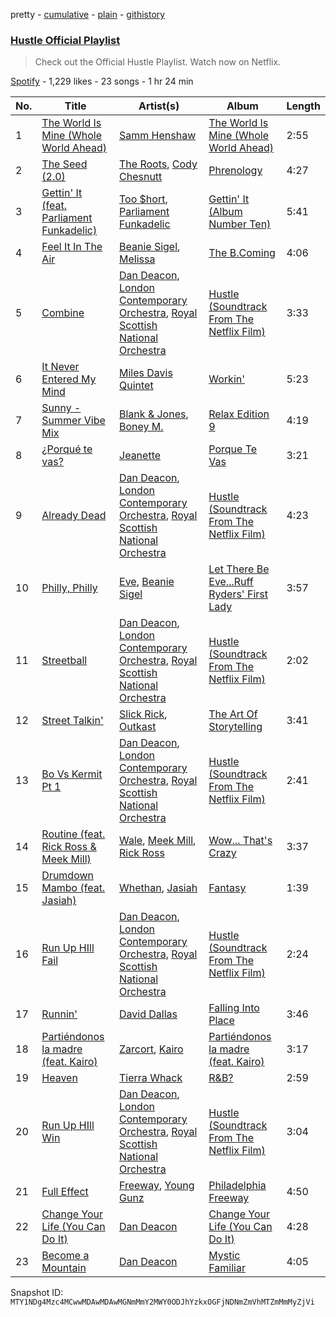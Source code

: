 pretty - [cumulative](/playlists/cumulative/37i9dQZF1DXbumjq5gXqxO.md) - [plain](/playlists/plain/37i9dQZF1DXbumjq5gXqxO) - [githistory](https://github.githistory.xyz/mackorone/spotify-playlist-archive/blob/main/playlists/plain/37i9dQZF1DXbumjq5gXqxO)

### [Hustle Official Playlist](https://open.spotify.com/playlist/37i9dQZF1DXbumjq5gXqxO)

> Check out the Official Hustle Playlist\. Watch now on Netflix.

[Spotify](https://open.spotify.com/user/spotify) - 1,229 likes - 23 songs - 1 hr 24 min

| No. | Title | Artist(s) | Album | Length |
|---|---|---|---|---|
| 1 | [The World Is Mine \(Whole World Ahead\)](https://open.spotify.com/track/4xmq2DFdbkwVqimOKQGZU7) | [Samm Henshaw](https://open.spotify.com/artist/1Q2mS59tFYLm2KGFoCgWN4) | [The World Is Mine \(Whole World Ahead\)](https://open.spotify.com/album/5g8JqJiCJig4cHawcL65Py) | 2:55 |
| 2 | [The Seed \(2.0\)](https://open.spotify.com/track/6HxweNytuEQdmGeVtZPZz3) | [The Roots](https://open.spotify.com/artist/78xUyw6FkVZrRAtziFdtdu), [Cody Chesnutt](https://open.spotify.com/artist/3sO8muEXafy2NGwUZByrTr) | [Phrenology](https://open.spotify.com/album/01FOonRYntwISzaCSa7S7p) | 4:27 |
| 3 | [Gettin' It \(feat\. Parliament Funkadelic\)](https://open.spotify.com/track/5K5dQsYdSdo2LKdepxbYAd) | [Too $hort](https://open.spotify.com/artist/4sb7rZNN93BSS6Gqgepo4v), [Parliament Funkadelic](https://open.spotify.com/artist/6XswoC68grx55in1WQnJ7E) | [Gettin' It \(Album Number Ten\)](https://open.spotify.com/album/27q3JlNTwpv5Zvf7yDReHH) | 5:41 |
| 4 | [Feel It In The Air](https://open.spotify.com/track/4rICUbwZZuqUOcgQgtux2k) | [Beanie Sigel](https://open.spotify.com/artist/0tCtGc5vt29zFZp6KXzN50), [Melissa](https://open.spotify.com/artist/3pULNk88nvuihcs2joiqpG) | [The B.Coming](https://open.spotify.com/album/6XjOkMukhyyEORUU0ucQ7m) | 4:06 |
| 5 | [Combine](https://open.spotify.com/track/7IrwbXuntE5iGMh22ZvyvF) | [Dan Deacon](https://open.spotify.com/artist/5Z3IWpvwOvoaWodujHw7xh), [London Contemporary Orchestra](https://open.spotify.com/artist/1Uw2tN8RWQAKO3jtsqIJ8M), [Royal Scottish National Orchestra](https://open.spotify.com/artist/5xBSsPfZtPItmn72C2EHVf) | [Hustle \(Soundtrack From The Netflix Film\)](https://open.spotify.com/album/3jex2C4qMfmBiXmRcIE8Oj) | 3:33 |
| 6 | [It Never Entered My Mind](https://open.spotify.com/track/6QlkHjQmo2YncQN5MQXgPZ) | [Miles Davis Quintet](https://open.spotify.com/artist/71Ur25Abq58vksqJINpGdx) | [Workin'](https://open.spotify.com/album/7buLIJn2VuqsVORghMEvli) | 5:23 |
| 7 | [Sunny \- Summer Vibe Mix](https://open.spotify.com/track/12Dov40hSJdrgS5uHGKNP3) | [Blank & Jones](https://open.spotify.com/artist/2XTff332rrZaE1rBM47Krp), [Boney M.](https://open.spotify.com/artist/54R6Y0I7jGUCveDTtI21nb) | [Relax Edition 9](https://open.spotify.com/album/0qVnxo6sYG3Dl7Fzw4PRKs) | 4:19 |
| 8 | [¿Porqué te vas?](https://open.spotify.com/track/11rsK9GDZ9UdWsxtDqnMmN) | [Jeanette](https://open.spotify.com/artist/2Asr5Otk5aKK272pK4ocG2) | [Porque Te Vas](https://open.spotify.com/album/1qCaXMufzGyuuhkwvl2TYy) | 3:21 |
| 9 | [Already Dead](https://open.spotify.com/track/2AqYgGrdPy8Ok6lttZe1cs) | [Dan Deacon](https://open.spotify.com/artist/5Z3IWpvwOvoaWodujHw7xh), [London Contemporary Orchestra](https://open.spotify.com/artist/1Uw2tN8RWQAKO3jtsqIJ8M), [Royal Scottish National Orchestra](https://open.spotify.com/artist/5xBSsPfZtPItmn72C2EHVf) | [Hustle \(Soundtrack From The Netflix Film\)](https://open.spotify.com/album/3jex2C4qMfmBiXmRcIE8Oj) | 4:23 |
| 10 | [Philly, Philly](https://open.spotify.com/track/7Ll9lhs1IafmAqBCEjVxQ3) | [Eve](https://open.spotify.com/artist/4d3yvTptO48nOYTPBcPFZC), [Beanie Sigel](https://open.spotify.com/artist/0tCtGc5vt29zFZp6KXzN50) | [Let There Be Eve...Ruff Ryders' First Lady](https://open.spotify.com/album/4DcAYtMoE3O9B8uKrsExqE) | 3:57 |
| 11 | [Streetball](https://open.spotify.com/track/1p8pZ8f1DvFZZ2GiiKuHFG) | [Dan Deacon](https://open.spotify.com/artist/5Z3IWpvwOvoaWodujHw7xh), [London Contemporary Orchestra](https://open.spotify.com/artist/1Uw2tN8RWQAKO3jtsqIJ8M), [Royal Scottish National Orchestra](https://open.spotify.com/artist/5xBSsPfZtPItmn72C2EHVf) | [Hustle \(Soundtrack From The Netflix Film\)](https://open.spotify.com/album/3jex2C4qMfmBiXmRcIE8Oj) | 2:02 |
| 12 | [Street Talkin'](https://open.spotify.com/track/4TGHOWSNAwUXn5onDQr0P1) | [Slick Rick](https://open.spotify.com/artist/1W9qOBYRTfP7HcizWN43G1), [Outkast](https://open.spotify.com/artist/1G9G7WwrXka3Z1r7aIDjI7) | [The Art Of Storytelling](https://open.spotify.com/album/4cZL0gsOEIOPLXdhc18vex) | 3:41 |
| 13 | [Bo Vs Kermit Pt 1](https://open.spotify.com/track/6c9FZxNyvcHjeC4oI5LIuN) | [Dan Deacon](https://open.spotify.com/artist/5Z3IWpvwOvoaWodujHw7xh), [London Contemporary Orchestra](https://open.spotify.com/artist/1Uw2tN8RWQAKO3jtsqIJ8M), [Royal Scottish National Orchestra](https://open.spotify.com/artist/5xBSsPfZtPItmn72C2EHVf) | [Hustle \(Soundtrack From The Netflix Film\)](https://open.spotify.com/album/3jex2C4qMfmBiXmRcIE8Oj) | 2:41 |
| 14 | [Routine \(feat\. Rick Ross & Meek Mill\)](https://open.spotify.com/track/5MqPHMhLXyZDDPHMGEF6MQ) | [Wale](https://open.spotify.com/artist/67nwj3Y5sZQLl72VNUHEYE), [Meek Mill](https://open.spotify.com/artist/20sxb77xiYeusSH8cVdatc), [Rick Ross](https://open.spotify.com/artist/1sBkRIssrMs1AbVkOJbc7a) | [Wow..\. That's Crazy](https://open.spotify.com/album/0JRDNN0AuZZiwyrOWkNDXC) | 3:37 |
| 15 | [Drumdown Mambo \(feat\. Jasiah\)](https://open.spotify.com/track/0ww5NVJt3quNKHp8Fn5wQK) | [Whethan](https://open.spotify.com/artist/0vqJkZ0RpLZixt3lTmD8vP), [Jasiah](https://open.spotify.com/artist/7502fDxg339jvGV08Jd4R0) | [Fantasy](https://open.spotify.com/album/1KrTC1K1M7kMAMDWlH1coX) | 1:39 |
| 16 | [Run Up HIll Fail](https://open.spotify.com/track/2KH7slxLxw2b38TUNoeoTd) | [Dan Deacon](https://open.spotify.com/artist/5Z3IWpvwOvoaWodujHw7xh), [London Contemporary Orchestra](https://open.spotify.com/artist/1Uw2tN8RWQAKO3jtsqIJ8M), [Royal Scottish National Orchestra](https://open.spotify.com/artist/5xBSsPfZtPItmn72C2EHVf) | [Hustle \(Soundtrack From The Netflix Film\)](https://open.spotify.com/album/3jex2C4qMfmBiXmRcIE8Oj) | 2:24 |
| 17 | [Runnin'](https://open.spotify.com/track/5tX9BkjTeQEoJCPTVVkRxx) | [David Dallas](https://open.spotify.com/artist/6ENAap6kOirsqATazyWBEP) | [Falling Into Place](https://open.spotify.com/album/6ZRmt0u5nhOO6olLbbOwj4) | 3:46 |
| 18 | [Partiéndonos la madre \(feat\. Kairo\)](https://open.spotify.com/track/77UT8koNrKQKeaoQaaETzb) | [Zarcort](https://open.spotify.com/artist/3ljuRRLVJKgXJKO0xNqzi6), [Kairo](https://open.spotify.com/artist/7l0aIY5XZSAyjMDmM0Gx0s) | [Partiéndonos la madre \(feat\. Kairo\)](https://open.spotify.com/album/55roRQ4nqgYbiuf8fG03dY) | 3:17 |
| 19 | [Heaven](https://open.spotify.com/track/5RMe2tA7RRyWP3cb3upPLd) | [Tierra Whack](https://open.spotify.com/artist/4lPl9gqgox3JDiaJ1yklKh) | [R&B?](https://open.spotify.com/album/1OTZupPjEaLRA8mbO4qvKz) | 2:59 |
| 20 | [Run Up HIll Win](https://open.spotify.com/track/0fuNrf9eyCnJkFtFJneInh) | [Dan Deacon](https://open.spotify.com/artist/5Z3IWpvwOvoaWodujHw7xh), [London Contemporary Orchestra](https://open.spotify.com/artist/1Uw2tN8RWQAKO3jtsqIJ8M), [Royal Scottish National Orchestra](https://open.spotify.com/artist/5xBSsPfZtPItmn72C2EHVf) | [Hustle \(Soundtrack From The Netflix Film\)](https://open.spotify.com/album/3jex2C4qMfmBiXmRcIE8Oj) | 3:04 |
| 21 | [Full Effect](https://open.spotify.com/track/64DnGyz71FXuhIm5fAcXBh) | [Freeway](https://open.spotify.com/artist/2Jwr7hGoSNK3S3QBxh3T0z), [Young Gunz](https://open.spotify.com/artist/2sBv30RzdeMVPoBXbzjIo5) | [Philadelphia Freeway](https://open.spotify.com/album/41guLY5GEPG3GLREh0ck19) | 4:50 |
| 22 | [Change Your Life \(You Can Do It\)](https://open.spotify.com/track/17MXoU0jFQnhpf05xqDc8P) | [Dan Deacon](https://open.spotify.com/artist/5Z3IWpvwOvoaWodujHw7xh) | [Change Your Life \(You Can Do It\)](https://open.spotify.com/album/4WSbj69TjLn147E8bhQfYQ) | 4:28 |
| 23 | [Become a Mountain](https://open.spotify.com/track/1NIjx6oS7ECM5UtTpPUFIa) | [Dan Deacon](https://open.spotify.com/artist/5Z3IWpvwOvoaWodujHw7xh) | [Mystic Familiar](https://open.spotify.com/album/10e9Nf6QFZMTEy5TQm8G85) | 4:05 |

Snapshot ID: `MTY1NDg4Mzc4MCwwMDAwMDAwMGNmMmY2MWY0ODJhYzkxOGFjNDNmZmVhMTZmMmMyZjVi`
